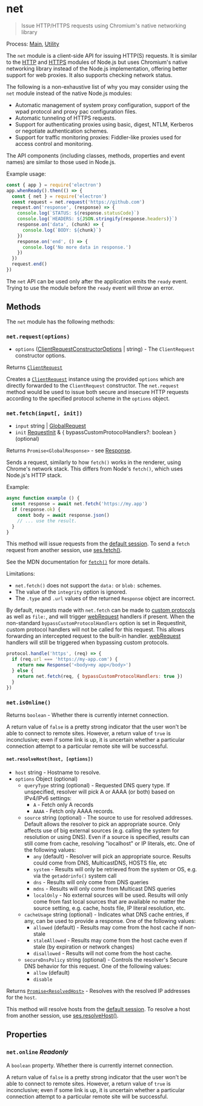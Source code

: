 # net

> Issue HTTP/HTTPS requests using Chromium's native networking library

Process: [Main](../glossary.md#main-process), [Utility](../glossary.md#utility-process)

The `net` module is a client-side API for issuing HTTP(S) requests. It is
similar to the [HTTP](https://nodejs.org/api/http.html) and
[HTTPS](https://nodejs.org/api/https.html) modules of Node.js but uses
Chromium's native networking library instead of the Node.js implementation,
offering better support for web proxies. It also supports checking network status.

The following is a non-exhaustive list of why you may consider using the `net`
module instead of the native Node.js modules:

* Automatic management of system proxy configuration, support of the wpad
  protocol and proxy pac configuration files.
* Automatic tunneling of HTTPS requests.
* Support for authenticating proxies using basic, digest, NTLM, Kerberos or
  negotiate authentication schemes.
* Support for traffic monitoring proxies: Fiddler-like proxies used for access
  control and monitoring.

The API components (including classes, methods, properties and event names) are similar to those used in
Node.js.

Example usage:

```js
const { app } = require('electron')
app.whenReady().then(() => {
  const { net } = require('electron')
  const request = net.request('https://github.com')
  request.on('response', (response) => {
    console.log(`STATUS: ${response.statusCode}`)
    console.log(`HEADERS: ${JSON.stringify(response.headers)}`)
    response.on('data', (chunk) => {
      console.log(`BODY: ${chunk}`)
    })
    response.on('end', () => {
      console.log('No more data in response.')
    })
  })
  request.end()
})
```

The `net` API can be used only after the application emits the `ready` event.
Trying to use the module before the `ready` event will throw an error.

## Methods

The `net` module has the following methods:

### `net.request(options)`

* `options` ([ClientRequestConstructorOptions](client-request.md#new-clientrequestoptions) | string) - The `ClientRequest` constructor options.

Returns [`ClientRequest`](./client-request.md)

Creates a [`ClientRequest`](./client-request.md) instance using the provided
`options` which are directly forwarded to the `ClientRequest` constructor.
The `net.request` method would be used to issue both secure and insecure HTTP
requests according to the specified protocol scheme in the `options` object.

### `net.fetch(input[, init])`

* `input` string | [GlobalRequest](https://nodejs.org/api/globals.html#request)
* `init` [RequestInit](https://developer.mozilla.org/en-US/docs/Web/API/fetch#options) & { bypassCustomProtocolHandlers?: boolean } (optional)

Returns `Promise<GlobalResponse>` - see [Response](https://developer.mozilla.org/en-US/docs/Web/API/Response).

Sends a request, similarly to how `fetch()` works in the renderer, using
Chrome's network stack. This differs from Node's `fetch()`, which uses
Node.js's HTTP stack.

Example:

```js
async function example () {
  const response = await net.fetch('https://my.app')
  if (response.ok) {
    const body = await response.json()
    // ... use the result.
  }
}
```

This method will issue requests from the [default
session](session.md#sessiondefaultsession). To send a `fetch` request from
another session, use [ses.fetch()](session.md#sesfetchinput-init).

See the MDN documentation for
[`fetch()`](https://developer.mozilla.org/en-US/docs/Web/API/fetch) for more
details.

Limitations:

* `net.fetch()` does not support the `data:` or `blob:` schemes.
* The value of the `integrity` option is ignored.
* The `.type` and `.url` values of the returned `Response` object are
  incorrect.

By default, requests made with `net.fetch` can be made to [custom
protocols](protocol.md) as well as `file:`, and will trigger
[webRequest](web-request.md) handlers if present. When the non-standard
`bypassCustomProtocolHandlers` option is set in RequestInit, custom protocol
handlers will not be called for this request. This allows forwarding an
intercepted request to the built-in handler. [webRequest](web-request.md)
handlers will still be triggered when bypassing custom protocols.

```js
protocol.handle('https', (req) => {
  if (req.url === 'https://my-app.com') {
    return new Response('<body>my app</body>')
  } else {
    return net.fetch(req, { bypassCustomProtocolHandlers: true })
  }
})
```

### `net.isOnline()`

Returns `boolean` - Whether there is currently internet connection.

A return value of `false` is a pretty strong indicator that the user
won't be able to connect to remote sites. However, a return value of
`true` is inconclusive; even if some link is up, it is uncertain
whether a particular connection attempt to a particular remote site
will be successful.

#### `net.resolveHost(host, [options])`

* `host` string - Hostname to resolve.
* `options` Object (optional)
  * `queryType` string (optional) - Requested DNS query type. If unspecified,
    resolver will pick A or AAAA (or both) based on IPv4/IPv6 settings:
    * `A` - Fetch only A records
    * `AAAA` - Fetch only AAAA records.
  * `source` string (optional) - The source to use for resolved addresses.
    Default allows the resolver to pick an appropriate source. Only affects use
    of big external sources (e.g. calling the system for resolution or using
    DNS). Even if a source is specified, results can still come from cache,
    resolving "localhost" or IP literals, etc. One of the following values:
    * `any` (default) - Resolver will pick an appropriate source. Results could
      come from DNS, MulticastDNS, HOSTS file, etc
    * `system` - Results will only be retrieved from the system or OS, e.g. via
      the `getaddrinfo()` system call
    * `dns` - Results will only come from DNS queries
    * `mdns` - Results will only come from Multicast DNS queries
    * `localOnly` - No external sources will be used. Results will only come
      from fast local sources that are available no matter the source setting,
      e.g. cache, hosts file, IP literal resolution, etc.
  * `cacheUsage` string (optional) - Indicates what DNS cache entries, if any,
    can be used to provide a response. One of the following values:
    * `allowed` (default) - Results may come from the host cache if non-stale
    * `staleAllowed` - Results may come from the host cache even if stale (by
      expiration or network changes)
    * `disallowed` - Results will not come from the host cache.
  * `secureDnsPolicy` string (optional) - Controls the resolver's Secure DNS
    behavior for this request. One of the following values:
    * `allow` (default)
    * `disable`

Returns [`Promise<ResolvedHost>`](structures/resolved-host.md) - Resolves with the resolved IP addresses for the `host`.

This method will resolve hosts from the [default
session](session.md#sessiondefaultsession). To resolve a host from
another session, use [ses.resolveHost()](session.md#sesresolvehosthost-options).

## Properties

### `net.online` _Readonly_

A `boolean` property. Whether there is currently internet connection.

A return value of `false` is a pretty strong indicator that the user
won't be able to connect to remote sites. However, a return value of
`true` is inconclusive; even if some link is up, it is uncertain
whether a particular connection attempt to a particular remote site
will be successful.

